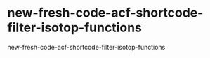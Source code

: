# new-fresh-code-acf-shortcode-filter-isotop-functions
new-fresh-code-acf-shortcode-filter-isotop-functions
